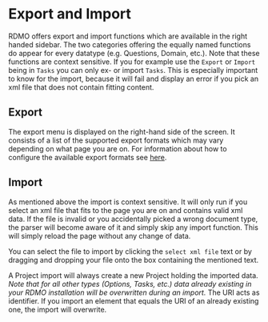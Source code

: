# Export and Import

RDMO offers export and import functions which are available in the right handed sidebar. The two categories offering the equally named functions do appear for every datatype (e.g. Questions, Domain, etc.). Note that these functions are context sensitive. If you for example use the `Export` or `Import` being in `Tasks` you can only ex- or import `Tasks`. This is especially important to know for the import, because it will fail and display an error if you pick an xml file that does not contain fitting content.

## Export

The export menu is displayed on the right-hand side of the screen. It consists of a list of the supported export formats which may vary depending on what page you are on. For information about how to configure the available export formats see [here](/configuration/export-formats.html).

## Import

As mentioned above the import is context sensitive. It will only run if you select an xml file that fits to the page you are on and contains valid xml data. If the file is invalid or you accidentally picked a wrong document type, the parser will become aware of it and simply skip any import function. This will simply reload the page without any change of data.

You can select the file to import by clicking the `select xml file` text or by dragging and dropping your file onto the box containing the mentioned text.

A Project import will always create a new Project holding the imported data. *Note that for all other types (Options, Tasks, etc.) data already existing in your RDMO installation will be overwritten during an import.* The URI acts as identifier. If you import an element that equals the URI of an already existing one, the import will overwrite.
